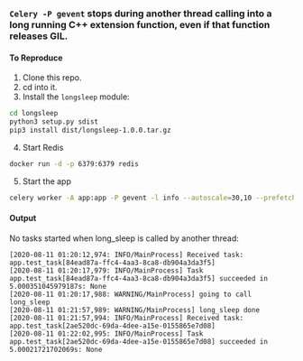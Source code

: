 ### `Celery -P gevent` stops during another thread calling into a long running C++ extension function, even if that function releases GIL.

#### To Reproduce
1. Clone this repo.
2. cd into it.
3. Install the `longsleep` module:
```sh
cd longsleep
python3 setup.py sdist
pip3 install dist/longsleep-1.0.0.tar.gz
```
4. Start Redis
```sh
docker run -d -p 6379:6379 redis
```

5. Start the app
```sh
celery worker -A app:app -P gevent -l info --autoscale=30,10 --prefetch-multiplier 5
```

#### Output
No tasks started when long_sleep is called by another thread:
```
[2020-08-11 01:20:12,974: INFO/MainProcess] Received task: app.test_task[84ead87a-ffc4-4aa3-8ca8-db904a3da3f5]  
[2020-08-11 01:20:17,979: INFO/MainProcess] Task app.test_task[84ead87a-ffc4-4aa3-8ca8-db904a3da3f5] succeeded in 5.000351045979187s: None
[2020-08-11 01:20:17,988: WARNING/MainProcess] going to call long_sleep
[2020-08-11 01:21:57,989: WARNING/MainProcess] long_sleep done
[2020-08-11 01:21:57,994: INFO/MainProcess] Received task: app.test_task[2ae520dc-69da-4dee-a15e-0155865e7d08]  
[2020-08-11 01:22:02,995: INFO/MainProcess] Task app.test_task[2ae520dc-69da-4dee-a15e-0155865e7d08] succeeded in 5.00021721702069s: None
```

